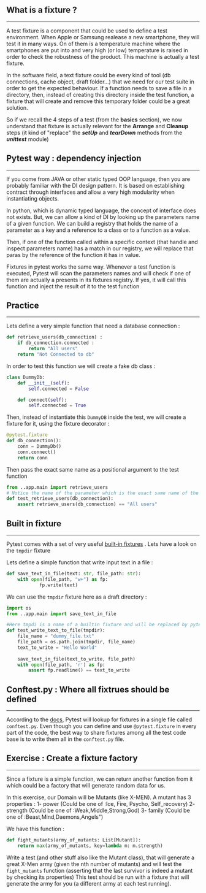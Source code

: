 ## What is a fixture ?

---

A test fixture is a component that could be used to define a test environment. When Apple or Samsung realease a new smartphone, 
they will test it in many ways. On of them is a temperature machine where the smartphones are put into and very high (or low) temperature is raised in order to check the robustness of the product.
This machine is actually a test fixture.

In the software field, a text fixture could be every kind of tool (db connections, cache object, draft folder...) that we need for our test suite in order to get the expected behaviour.
If a function needs to save a file in a directory, then, instead of creating this directory inside the test function, a fixture that will create and remove this temporary folder could be a great solution.

So if we recall the 4 steps of a test (from the **basics** section), we now understand that fixture is actually relevant for the **Arrange** and **Cleanup** steps (it kind of "replace" the ***setUp*** and ***tearDown*** methods from the ***unittest*** module)

## Pytest way : dependency injection 

---

If you come from JAVA or other static typed OOP language, then you are probably familiar with the DI design pattern.
It is based on establishing contract through interfaces and allow a very high modularity when instantiating objects.

In python, which is dynamic typed language, the concept of interface does not exists. But, we can allow a kind of DI by looking up the parameters name of a given function.
We can build a registry that holds the name of a parameter as a key and a reference to a class or to a function as a value.

Then, if one of the function called within a specific context (that handle and inspect parameters name) has a match in our registry, we will replace that paras by the reference of the function it has in value.

Fixtures in pytest works the same way. Whenever a test function is executed, Pytest will scan the parameters names and will check if one of them are actually a presents in its fixtures registry. If yes, it will call this function and inject the result of it to the test function

## Practice

---

Lets define a very simple function that need a database connection :

```python
def retrieve_users(db_connection) :
    if db_connection.connected :
        return "All users"
    return "Not Connected to db"
```

In order to test this function we will create a fake db class :

```python
class DummyDb:
    def __init__(self):
        self.connected = False

    def connect(self):
        self.connected = True
```

Then, instead of instantiate this `DummyDB` inside the test, we will create a fixture for it, using the fixture decorator :

```python
@pytest.fixture
def db_connection():
    conn = DummyDb()
    conn.connect()
    return conn
```
Then pass the exact same name as a positional argument to the test function 

```python
from ..app.main import retrieve_users
# Notice the name of the parameter which is the exact same name of the fixture that we defined before
def test_retrieve_users(db_connection):
    assert retrieve_users(db_connection) == "All users"
```

## Built in fixture

---

Pytest comes with a set of very useful [built-in fixtures](https://docs.pytest.org/en/6.2.x/builtin.html#pytest-api-and-builtin-fixtures) . 
Lets have a look on the `tmpdir` fixture

Lets define a simple function that write input text in a file :

```python
def save_text_in_file(text: str, file_path: str):
    with open(file_path, "w+") as fp:
            fp.write(text)
```
We can use the `tmpdir` fixture here as a draft directory :


```python
import os
from ..app.main import save_text_in_file

#Here tmpdi is a name of a builtin fixture and will be replaced by pytest automaticaly by the path of a temp directory
def test_write_text_to_file(tmpdir):
    file_name = "dummy_file.txt"
    file_path = os.path.join(tmpdir, file_name)
    text_to_write = "Hello World"
    
    save_text_in_file(text_to_write, file_path)
    with open(file_path, 'r') as fp:
        assert fp.readline() == text_to_write
```

## Conftest.py : Where all fixtrues should be defined

--- 

According to the [docs](https://docs.pytest.org/en/6.2.x/fixture.html#conftest-py-sharing-fixtures-across-multiple-files), Pytest will lookup for fixtures in a single file called `conftest.py`.
Even though you can define and use `@pytest.fixture` in every part of the code, the best way to share fixtures among all the test code base is to write them all in the `conftest.py` file.


## Exercise : Create a fixture factory

---

Since a fixture is a simple function, we can return another function from it which could be a factory that will generate random data for us.

In this exercise, our Domain will be Mutants (like X-MEN). 
A mutant has 3 properties :
    1- power (Could be one of :Ice, Fire, Psycho, Self_recovery)
    2- strength (Could be one of :Weak,Middle,Strong,God)
    3- family (Could be one of :Beast,Mind,Daemons,Angels")

We have this function : 
```python
def fight_mutants(army_of_mutants: List[Mutant]):
    return max(army_of_mutants, key=lambda m: m.strength)
```
Write a test (and other stuff also like the Mutant class), that will generate a great X-Men army (given the nth number of mutants) and will test the `fight_mutants` function (asserting that the last survivor is indeed a mutant by checking its properties)
This test should be run with a fixture that will generate the army for you (a different army at each test running).




